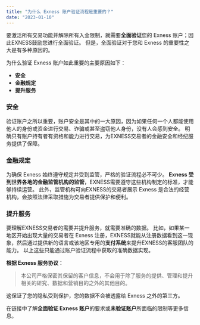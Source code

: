 ```yaml
---
title: "为什么 Exness 账户验证流程是重要的？"
date: "2023-01-10"
---
```


<Ads></Ads> 

要激活所有交易功能并解除所有入金限制，就需要**全面验证**您的 Exness 账户；因此EXNESS鼓励您进行全面验证。 但是，全面验证对于您和 Exness 的重要性之大是有多种原因的。

为什么验证 Exness 账户如此重要的主要原因如下：

- **安全**
- **金融规定**
- **提升服务**

### 安全

验证账户之所以重要，账户安全是其中的一大原因，因为如果任何一个人都能使用他人的身份或资金进行交易、诈骗或甚至盗窃他人身份，没有人会感到安全。 明确只有账户持有者有资格和能力进行交易，为EXNESS交易者的金融安全和经纪服务提供了保障。

### 金融规定

为确保 Exness 始终遵守规定并受到监管，严格的验证流程必不可少。 **Exness 受到世界各地的金融监管机构的监管**，EXNESS需要遵守这些机构制定的标准，才能够持续运营。 此外，监管机构可向EXNESS的交易者展示 Exness 是合法的经营机构，会按照法律采取措施为交易者提供保护和便利。

### 提升服务

要理解EXNESS交易者的需要并提升服务，就需要准确的数据。 比如，如果某一地区开始出现大量的交易者在 Exness 注册，EXNESS就能从注册数据看到这一现象，然后通过提供新的语言或该地区专用的**支付系统**来提升EXNESS的客服团队的能力。 以上这些只能通过账户验证流程中获取的准确数据实现。

**根据 Exness 服务协议**：

> 本公司严格保密其保留的客户信息，不会用于除了服务的提供、管理和提升相关的研究、数据和营销目的之外的其他目的。

这保证了您的隐私受到保护，您的数据不会被透露给 Exness 之外的第三方。

在链接中了解**全面验证 Exness 账户**的要求或**未验证账户**所面临的限制等更多信息。
